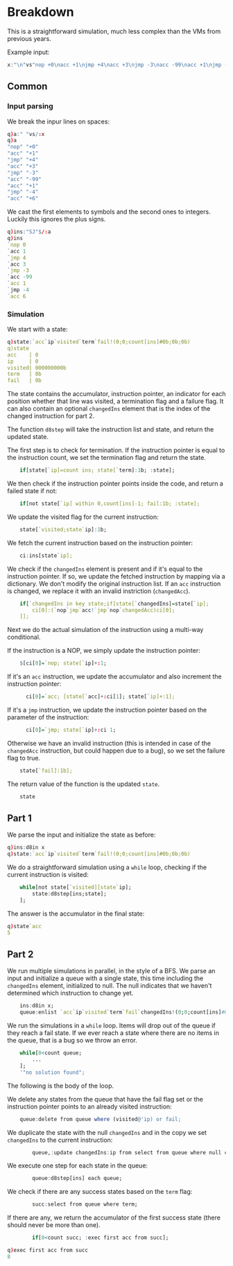 # Breakdown
This is a straightforward simulation, much less complex than the VMs from previous years.

Example input:
```q
x:"\n"vs"nop +0\nacc +1\njmp +4\nacc +3\njmp -3\nacc -99\nacc +1\njmp -4\nacc +6"
```

## Common

### Input parsing
We break the inpur lines on spaces:
```q
q)a:" "vs/:x
q)a
"nop" "+0"
"acc" "+1"
"jmp" "+4"
"acc" "+3"
"jmp" "-3"
"acc" "-99"
"acc" "+1"
"jmp" "-4"
"acc" "+6"
```
We cast the first elements to symbols and the second ones to integers. Luckily this ignores the plus
signs.
```q
q)ins:"SJ"$/:a
q)ins
`nop 0
`acc 1
`jmp 4
`acc 3
`jmp -3
`acc -99
`acc 1
`jmp -4
`acc 6
```

### Simulation
We start with a state:
```q
q)state:`acc`ip`visited`term`fail!(0;0;count[ins]#0b;0b;0b)
q)state
acc    | 0
ip     | 0
visited| 000000000b
term   | 0b
fail   | 0b
```
The state contains the accumulator, instruction pointer, an indicator for each position whether that
line was visited, a termination flag and a failure flag. It can also contain an optional
`changedIns` element that is the index of the changed instruction for part 2.

The function `d8step` will take the instruction list and state, and return the updated state.

The first step is to check for termination. If the instruction pointer is equal to the instruction
count, we set the termination flag and return the state.
```q
    if[state[`ip]=count ins; state[`term]:1b; :state];
```
We then check if the instruction pointer points inside the code, and return a failed state if not:
```q
    if[not state[`ip] within 0,count[ins]-1; fail:1b; :state];
```
We update the visited flag for the current instruction:
```q
    state[`visited;state`ip]:1b;
```
We fetch the current instruction based on the instruction pointer:
```q
    ci:ins[state`ip];
```
We check if the `changedIns` element is present and if it's equal to the instruction pointer. If so,
we update the fetched instruction by mapping via a dictionary. We don't modify the original
instruction list. If an `acc` instruction is changed, we replace it with an invalid instriction
(`changedAcc`).
```q
    if[`changedIns in key state;if[state[`changedIns]=state[`ip];
        ci[0]:(`nop`jmp`acc!`jmp`nop`changedAcc)ci[0];
    ]];
```
Next we do the actual simulation of the instruction using a multi-way conditional.

If the instruction is a NOP, we simply update the instruction pointer:
```q
    $[ci[0]=`nop; state[`ip]+:1;
```
If it's an `acc` instruction, we update the accumulator and also increment the instruction pointer:
```q
      ci[0]=`acc; [state[`acc]+:ci[1]; state[`ip]+:1];
```
If it's a `jmp` instruction, we update the instruction pointer based on the parameter of the
instruction:
```q
      ci[0]=`jmp; state[`ip]+:ci 1;
```
Otherwise we have an invalid instruction (this is intended in case of the `changedAcc` instruction,
but could happen due to a bug), so we set the failure flag to true.
```q
    state[`fail]:1b];
```
The return value of the function is the updated `state`.
```q
    state
```

## Part 1
We parse the input and initialize the state as before:
```q
q)ins:d8in x
q)state:`acc`ip`visited`term`fail!(0;0;count[ins]#0b;0b;0b)
```
We do a straightforward simulation using a `while` loop, checking if the current instruction is
visited:
```q
    while[not state[`visited][state`ip];
        state:d8step[ins;state];
    ];
```
The answer is the accumulator in the final state:
```q
q)state`acc
5
```

## Part 2
We run multiple simulations in parallel, in the style of a BFS. We parse an input and initialize a
queue with a single state, this time including the `changedIns` element, initialized to null. The
null indicates that we haven't determined which instruction to change yet.
```q
    ins:d8in x;
    queue:enlist `acc`ip`visited`term`fail`changedIns!(0;0;count[ins]#0b;0b;0b;0N);
```
We run the simulations in a `while` loop. Items will drop out of the queue if they reach a fail
state. If we ever reach a state where there are no items in the queue, that is a bug so we throw an
error.
```q
    while[0<count queue;
        ...
    ];
    '"no solution found";

```
The following is the body of the loop.

We delete any states from the queue that have the fail flag set or the instruction pointer points to
an already visited instruction:
```q
    queue:delete from queue where (visited@'ip) or fail;
```
We duplicate the state with the null `changedIns` and in the copy we set `changedIns` to the current
instruction:
```q
        queue,:update changedIns:ip from select from queue where null changedIns;
```
We execute one step for each state in the queue:
```q
        queue:d8step[ins] each queue;
```
We check if there are any success states based on the `term` flag:
```q
        succ:select from queue where term;
```
If there are any, we return the accumulator of the first success state (there should never be more
than one).
```q
        if[0<count succ; :exec first acc from succ];
```

```q
q)exec first acc from succ
8
```
